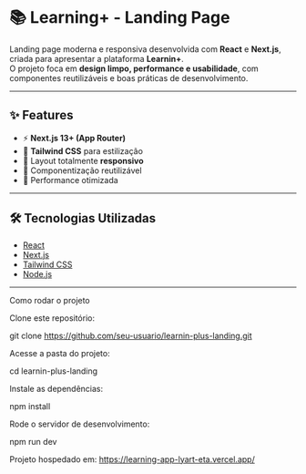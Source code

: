 

# 📚 Learning+ - Landing Page  

Landing page moderna e responsiva desenvolvida com **React** e **Next.js**, criada para apresentar a plataforma **Learnin+**.  
O projeto foca em **design limpo, performance e usabilidade**, com componentes reutilizáveis e boas práticas de desenvolvimento.  

---

## ✨ Features  

- ⚡ **Next.js 13+ (App Router)**  
- 🎨 **Tailwind CSS** para estilização  
- 📱 Layout totalmente **responsivo**  
- 🔄 Componentização reutilizável  
- 🚀 Performance otimizada  

---

## 🛠️ Tecnologias Utilizadas  

- [React](https://reactjs.org/)  
- [Next.js](https://nextjs.org/)  
- [Tailwind CSS](https://tailwindcss.com/)  
- [Node.js](https://nodejs.org/)  

---


Como rodar o projeto

Clone este repositório:

git clone https://github.com/seu-usuario/learnin-plus-landing.git


Acesse a pasta do projeto:

cd learnin-plus-landing


Instale as dependências:

npm install


Rode o servidor de desenvolvimento:

npm run dev


Projeto hospedado em: https://learning-app-lyart-eta.vercel.app/


